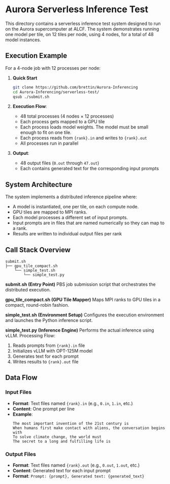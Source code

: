 # Aurora Serverless Inference Test

This directory contains a serverless inference test system designed to run on the Aurora supercomputer at ALCF. The system demonstrates running one model per tile, on 12 tiles per node, using 4 nodes, for a total of 48 model instances. 

## Execution Example

For a 4-node job with 12 processes per node:

1. **Quick Start**
   ```bash
   git clone https://github.com/brettin/Aurora-Inferencing
   cd Aurora-Inferencing/serverless-test/
   qsub ./submit.sh
   ```

2. **Execution Flow**:
   - 48 total processes (4 nodes × 12 processes)
   - Each process gets mapped to a GPU tile
   - Each process loads model weights. The model must be small enough to fit on one tile.
   - Each process reads from `{rank}.in` and writes to `{rank}.out`
   - All processes run in parallel

3. **Output**:
   - 48 output files (`0.out` through `47.out`)
   - Each contains generated text for the corresponding input prompts

## System Architecture

The system implements a distributed inference pipeline where:
- A model is instantiated, one per tile, on each compute node.
- GPU tiles are mapped to MPI ranks.
- Each model processes a different set of input prompts.
- Input prompts are in files that are named numerically so they can map to a rank.
- Results are written to individual output files per rank

## Call Stack Overview

```
submit.sh
├── gpu_tile_compact.sh
    └── simple_test.sh
        └── simple_test.py
```

**submit.sh (Entry Point)**
PBS job submission script that orchestrates the distributed execution.


**gpu_tile_compact.sh (GPU Tile Mapper)**
Maps MPI ranks to GPU tiles in a compact, round-robin fashion.


**simple_test.sh (Environment Setup)**
Configures the execution environment and launches the Python inference script.


**simple_test.py (Inference Engine)**
Performs the actual inference using vLLM. Processing Flow:
1. Reads prompts from `{rank}.in` file
2. Initializes vLLM with OPT-125M model
3. Generates text for each prompt
4. Writes results to `{rank}.out` file

## Data Flow

### Input Files
- **Format**: Text files named `{rank}.in` (e.g., `0.in`, `1.in`, etc.)
- **Content**: One prompt per line
- **Example**:
  ```
  The most important invention of the 21st century is
  When humans first make contact with aliens, the conversation begins with
  To solve climate change, the world must
  The secret to a long and fulfilling life is
  ```

### Output Files
- **Format**: Text files named `{rank}.out` (e.g., `0.out`, `1.out`, etc.)
- **Content**: Generated text for each input prompt
- **Format**: `Prompt: {prompt}, Generated text: {generated_text}`

